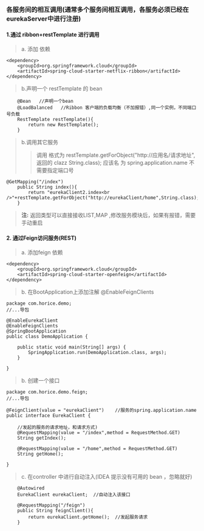 ### 各服务间的相互调用(通常多个服务间相互调用，各服务必须已经在eurekaServer中进行注册)
#### 1.通过 ribbon+restTemplate 进行调用
> a. 添加 依赖
```
<dependency>
    <groupId>org.springframework.cloud</groupId>
    <artifactId>spring-cloud-starter-netflix-ribbon</artifactId>
</dependency>
```
> b.声明一个 restTemplate 的 bean
```
    @Bean   //声明一个bean 
    @LoadBalanced   //Ribbon 客户端的负载均衡（不加报错）,同一个实例，不同端口号负载
    RestTemplate restTemplate(){
        return new RestTemplate();
    }
```
> b.调用其它服务
> > 调用 格式为 restTemplate.getForObject("http://应用名/请求地址",返回的 clazz  String.class);
> > 应该名 为 spring.application.name 不需要指定端口号
```
@GetMapping("/index")
    public String index(){
        return "eurekaClient2.index<br />"+restTemplate.getForObject("http://eurekaClient/home",String.class);
    }
```
> **注:** 返回类型可以直接接收LIST,MAP ,修改服务模块后，如果有报错，需要手动重启


#### 2. 通过Feign访问服务(REST)
> a. 添加feign 依赖
```
<dependency>
    <groupId>org.springframework.cloud</groupId>
    <artifactId>spring-cloud-starter-openfeign</artifactId>
</dependency>
```
> b. 在BootApplication上添加注解 @EnableFeignClients
```
package com.horice.demo;
//...导包

@EnableEurekaClient
@EnableFeignClients
@SpringBootApplication
public class DemoApplication {

    public static void main(String[] args) {
        SpringApplication.run(DemoApplication.class, args);
    }

}
```
> b. 创建一个接口
```
package com.horice.demo.feign;
//...导包

@FeignClient(value = "eurekaClient")    //服务的spring.application.name
public interface EurekaClient {
    
    //发起的服务的请求地址，和请求方式)
    @RequestMapping(value = "/index",method = RequestMethod.GET)
    String getIndex();
    
    @RequestMapping(value = "/home",method = RequestMethod.GET)
    String getHome();

}
```

> c. 在controller 中进行自动注入(IDEA 提示没有可用的 bean ，忽略就好)
```
    @Autowired
    EurekaClient eurekaClient;  //自动注入该接口
    
    @RequestMapping("/feign")
    public String feignClient(){
        return eurekaClient.getHome();  //发起服务请求
    }
```
